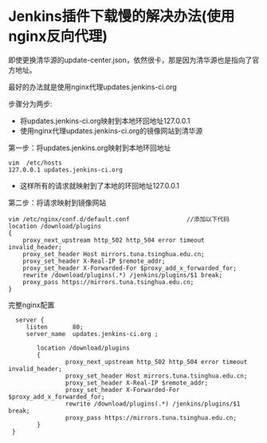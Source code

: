 # Jenkins插件下载慢的解决办法(使用nginx反向代理)

即使更换清华源的update-center.json，依然很卡，那是因为清华源也是指向了官方地址。

最好的办法就是使用nginx代理updates.jenkins-ci.org

步骤分为两步:
- 将updates.jenkins-ci.org映射到本地环回地址127.0.0.1
- 使用nginx代理updates.jenkins-ci.org的镜像网站到清华源

第一步：将updates.jenkins.org映射到本地环回地址
```
vim  /etc/hosts
127.0.0.1 updates.jenkins-ci.org
```
- 这样所有的请求就映射到了本地的环回地址127.0.0.1


第二步：将请求映射到镜像网站
```
vim /etc/nginx/conf.d/default.conf                //添加以下代码
location /download/plugins
{
    proxy_next_upstream http_502 http_504 error timeout invalid_header;
    proxy_set_header Host mirrors.tuna.tsinghua.edu.cn;
    proxy_set_header X-Real-IP $remote_addr;
    proxy_set_header X-Forwarded-For $proxy_add_x_forwarded_for;
    rewrite /download/plugins(.*) /jenkins/plugins/$1 break;
    proxy_pass https://mirrors.tuna.tsinghua.edu.cn;
}
```


完整nginx配置
```
  server {
     listen       80;
     server_name  updates.jenkins-ci.org ;
 
        location /download/plugins
        {
                proxy_next_upstream http_502 http_504 error timeout invalid_header;
                proxy_set_header Host mirrors.tuna.tsinghua.edu.cn;
                proxy_set_header X-Real-IP $remote_addr;
                proxy_set_header X-Forwarded-For $proxy_add_x_forwarded_for;
                rewrite /download/plugins(.*) /jenkins/plugins/$1 break;
                proxy_pass https://mirrors.tuna.tsinghua.edu.cn;
        }
 }
```
